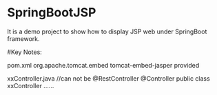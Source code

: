 # SpringBootJSP

It is a demo project to show how to display JSP web under SpringBoot framework.

#Key Notes:

pom.xml
	<!-- the following dependency is used to comply JSP-->
        <dependency>
		<groupId>org.apache.tomcat.embed</groupId>
                <artifactId>tomcat-embed-jasper</artifactId>
                <scope>provided</scope>
	</dependency>
	
xxController.java
//can not be @RestController
@Controller
public class xxController  ......  

